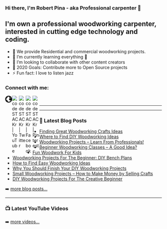 <!--
**woodworking-rob/woodworking-rob** is a ✨ _special_ ✨ repository because its `README.md` (this file) appears on your GitHub profile.

Here are some ideas to get you started:

- 🔭 We provide Residential and commercial woodworking projects.
- 🌱 I’m currently learning everything.
- 👯 I’m looking to collaborate with other content creators.
- 🤔 I’m looking for help with ...
- 💬 Ask me about ...
- 📫 How to reach me: ...
- 😄 Pronouns: ...
- ⚡ Fun fact: ...
-->



### Hi there, I'm Robert Pina - aka Professional carpenter 👋
## I'm own a professional woodworking carpenter, interested in cutting edge technology and coding.

- 🔭 We provide Residential and commercial woodworking projects.
- 🌱 I’m currently learning everything 🤣
- 👯 I’m looking to collaborate with other content creators
- 💬 2020 Goals: Contribute more to Open Source projects
- ⚡ Fun fact: I love to listen jazz


### Connect with me:

[<img align="left" alt="codeSTACKr.com" width="22px" src="https://raw.githubusercontent.com/iconic/open-iconic/master/svg/globe.svg" />][website]
[<img align="left" alt="codeSTACKr | YouTube" width="22px" src="https://cdn.jsdelivr.net/npm/simple-icons@v3/icons/youtube.svg" />][youtube]
[<img align="left" alt="codeSTACKr | Twitter" width="22px" src="https://cdn.jsdelivr.net/npm/simple-icons@v3/icons/twitter.svg" />][twitter]
[<img align="left" alt="codeSTACKr | Facebook" width="22px" src="https://cdn.jsdelivr.net/npm/simple-icons@v3/icons/facebook.svg" />][facebook]
[<img align="left" alt="codeSTACKr | Pinterest" width="22px" src="https://cdn.jsdelivr.net/npm/simple-icons@v3/icons/pinterest.svg" />][pinterest]

<br />

---

---

### 📕 Latest Blog Posts

<!-- BLOG-POST-LIST:START -->
- [Finding Great Woodworking Crafts Ideas](https://www.woodworkcenter.com/finding-great-woodworking-crafts-ideas/)
- [Where to Find DIY Woodworking Ideas](https://www.woodworkcenter.com/where-to-find-diy-woodworking-ideas/)
- [Woodworking Projects – Learn From Professionals!](https://www.woodworkcenter.com/woodworking-projects-learn-from-professionals/)
- [Beginner Woodworking Classes – A Good Idea?](https://www.woodworkcenter.com/beginner-woodworking-classes-a-good-idea/)
- [Fun Woodwork For Kids](https://www.woodworkcenter.com/fun-woodwork-for-kids/)
- [Woodworking Projects For The Beginner: DIY Bench Plans](https://www.woodworkcenter.com/woodworking-projects-for-the-beginner-diy-bench-plans/)
- [How to Find Easy Woodworking Ideas](https://www.woodworkcenter.com/how-to-find-easy-woodworking-ideas/)
- [Why You Should Finish Your DIY Woodworking Projects](https://www.woodworkcenter.com/why-you-should-finish-your-diy-woodworking-projects/)
- [Small Woodworking Projects – How to Make Money by Selling Crafts](https://www.woodworkcenter.com/small-woodworking-projects-how-to-make-money-by-selling-crafts/)
- [DIY Woodworking Projects For The Creative Beginner](https://www.woodworkcenter.com/diy-woodworking-projects-for-the-creative-beginner/)
<!-- BLOG-POST-LIST:END -->

➡️ [more blog posts...](https://www.woodworkcenter.com)

---

### 📺 Latest YouTube Videos
➡️ [more videos...](https://www.youtube.com/channel/UC_ZbjWiZQVpodGs4IdTFr4Q)


[website]: https://www.woodworkcenter.com
[twitter]: https://twitter.com/Woodworking_Rob
[youtube]: https://www.youtube.com/channel/UC_ZbjWiZQVpodGs4IdTFr4Q
[facebook]: https://www.facebook.com/Woodworking-100258031964332
[pinterest]: https://www.pinterest.com/Woodworking_Rob
